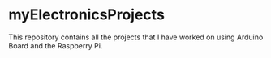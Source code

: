 # myElectronicsProjects
This repository contains all the projects that I have worked on using Arduino Board and the Raspberry Pi.
